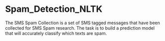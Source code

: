 # Spam_Detection_NLTK
The SMS Spam Collection is a set of SMS tagged messages that have been collected for SMS Spam research. The task is to build a prediction model that will accurately classify which texts are spam.

